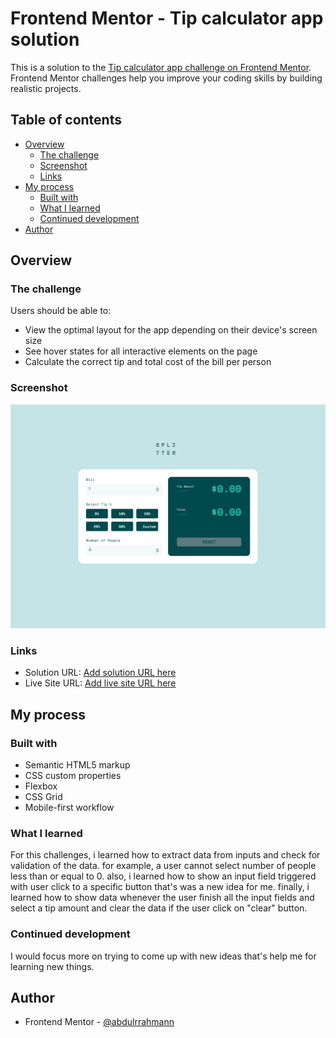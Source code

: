 # Frontend Mentor - Tip calculator app solution

This is a solution to the [Tip calculator app challenge on Frontend Mentor](https://www.frontendmentor.io/challenges/tip-calculator-app-ugJNGbJUX). Frontend Mentor challenges help you improve your coding skills by building realistic projects.

## Table of contents

- [Overview](#overview)
  - [The challenge](#the-challenge)
  - [Screenshot](#screenshot)
  - [Links](#links)
- [My process](#my-process)
  - [Built with](#built-with)
  - [What I learned](#what-i-learned)
  - [Continued development](#continued-development)
- [Author](#author)

## Overview

### The challenge

Users should be able to:

- View the optimal layout for the app depending on their device's screen size
- See hover states for all interactive elements on the page
- Calculate the correct tip and total cost of the bill per person

### Screenshot

![](images/screenshot.png)

### Links

- Solution URL: [Add solution URL here](https://your-solution-url.com)
- Live Site URL: [Add live site URL here](https://your-live-site-url.com)

## My process

### Built with

- Semantic HTML5 markup
- CSS custom properties
- Flexbox
- CSS Grid
- Mobile-first workflow

### What I learned

For this challenges, i learned how to extract data from inputs and check for validation of the data. for example, a user cannot select number of people less than or equal to 0.
also, i learned how to show an input field triggered with user click to a specific button that's was a new idea for me.
finally, i learned how to show data whenever the user finish all the input fields and select a tip amount and clear the data if the user click on "clear" button.

### Continued development

I would focus more on trying to come up with new ideas that's help me for learning new things.

## Author

- Frontend Mentor - [@abdulrrahmann](https://www.frontendmentor.io/profile/abdulrrahmann)

